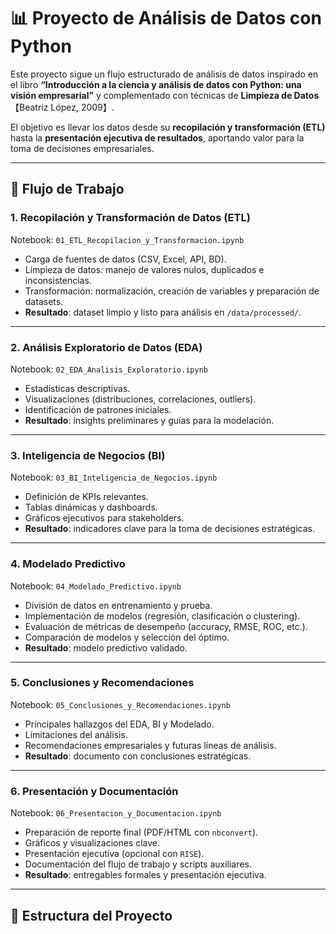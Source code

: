 # 📊 Proyecto de Análisis de Datos con Python

Este proyecto sigue un flujo estructurado de análisis de datos inspirado en el libro
**“Introducción a la ciencia y análisis de datos con Python: una visión empresarial”**
y complementado con técnicas de **Limpieza de Datos**【Beatriz López, 2009】.

El objetivo es llevar los datos desde su **recopilación y transformación (ETL)** hasta la **presentación ejecutiva de resultados**, aportando valor para la toma de decisiones empresariales.

---

## 🚀 Flujo de Trabajo

### 1. Recopilación y Transformación de Datos (ETL)

Notebook: `01_ETL_Recopilacion_y_Transformacion.ipynb`

- Carga de fuentes de datos (CSV, Excel, API, BD).
- Limpieza de datos: manejo de valores nulos, duplicados e inconsistencias.
- Transformación: normalización, creación de variables y preparación de datasets.
- **Resultado**: dataset limpio y listo para análisis en `/data/processed/`.

---

### 2. Análisis Exploratorio de Datos (EDA)

Notebook: `02_EDA_Analisis_Exploratorio.ipynb`

- Estadísticas descriptivas.
- Visualizaciones (distribuciones, correlaciones, outliers).
- Identificación de patrones iniciales.
- **Resultado**: insights preliminares y guías para la modelación.

---

### 3. Inteligencia de Negocios (BI)

Notebook: `03_BI_Inteligencia_de_Negocios.ipynb`

- Definición de KPIs relevantes.
- Tablas dinámicas y dashboards.
- Gráficos ejecutivos para stakeholders.
- **Resultado**: indicadores clave para la toma de decisiones estratégicas.

---

### 4. Modelado Predictivo

Notebook: `04_Modelado_Predictivo.ipynb`

- División de datos en entrenamiento y prueba.
- Implementación de modelos (regresión, clasificación o clustering).
- Evaluación de métricas de desempeño (accuracy, RMSE, ROC, etc.).
- Comparación de modelos y selección del óptimo.
- **Resultado**: modelo predictivo validado.

---

### 5. Conclusiones y Recomendaciones

Notebook: `05_Conclusiones_y_Recomendaciones.ipynb`

- Principales hallazgos del EDA, BI y Modelado.
- Limitaciones del análisis.
- Recomendaciones empresariales y futuras líneas de análisis.
- **Resultado**: documento con conclusiones estratégicas.

---

### 6. Presentación y Documentación

Notebook: `06_Presentacion_y_Documentacion.ipynb`

- Preparación de reporte final (PDF/HTML con `nbconvert`).
- Gráficos y visualizaciones clave.
- Presentación ejecutiva (opcional con `RISE`).
- Documentación del flujo de trabajo y scripts auxiliares.
- **Resultado**: entregables formales y presentación ejecutiva.

---

## 📂 Estructura del Proyecto

